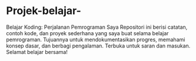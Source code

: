 # Projek-belajar-
Belajar Koding: Perjalanan Pemrograman Saya Repositori ini berisi catatan, contoh kode, dan proyek sederhana yang saya buat selama belajar pemrograman. Tujuannya untuk mendokumentasikan progres, memahami konsep dasar, dan berbagi pengalaman. Terbuka untuk saran dan masukan. Selamat belajar bersama!
